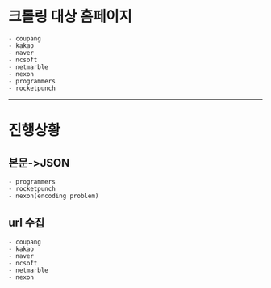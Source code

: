 # 크롤링 대상 홈페이지

	- coupang
	- kakao
	- naver
	- ncsoft
	- netmarble
	- nexon
	- programmers
	- rocketpunch
-----------------------------

# 진행상황

## 본문->JSON
	- programmers
	- rocketpunch
	- nexon(encoding problem)
	
## url 수집
	- coupang
	- kakao
	- naver
	- ncsoft
	- netmarble
	- nexon
